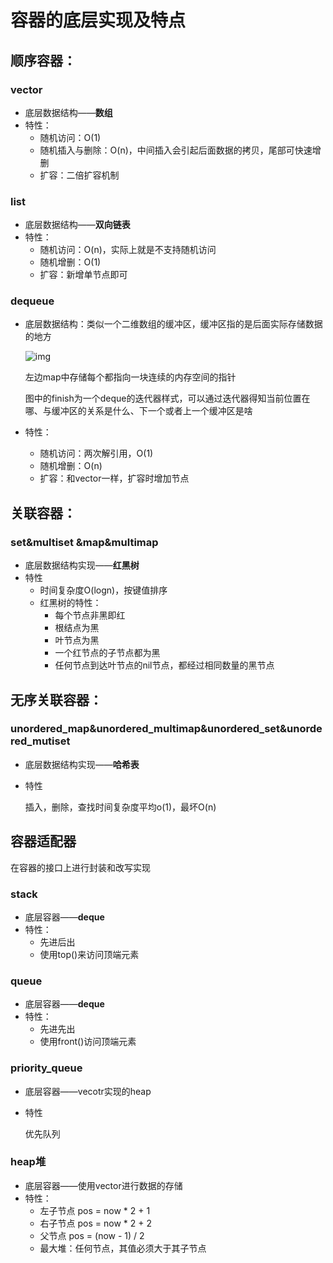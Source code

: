 # 容器的底层实现及特点

## 顺序容器：

### vector

* 底层数据结构——**数组**
* 特性：
  * 随机访问：O(1)
  * 随机插入与删除：O(n)，中间插入会引起后面数据的拷贝，尾部可快速增删
  * 扩容：二倍扩容机制  
    

### list

* 底层数据结构——**双向链表**
* 特性：
  * 随机访问：O(n)，实际上就是不支持随机访问
  * 随机增删：O(1)
  * 扩容：新增单节点即可  
    

### dequeue

* 底层数据结构：类似一个二维数组的缓冲区，缓冲区指的是后面实际存储数据的地方

  ![img](https://pic3.zhimg.com/v2-04d4caae215a43b4502dbfa049e50a5a_b.jpg)

  左边map中存储每个都指向一块连续的内存空间的指针

  图中的finish为一个deque的迭代器样式，可以通过迭代器得知当前位置在哪、与缓冲区的关系是什么、下一个或者上一个缓冲区是啥

* 特性：

  * 随机访问：两次解引用，O(1)
  * 随机增删：O(n)
  * 扩容：和vector一样，扩容时增加节点  
    

## 关联容器：

### set&multiset &map&multimap

* 底层数据结构实现——**红黑树**
* 特性
  * 时间复杂度O(logn)，按键值排序
  * 红黑树的特性：
    * 每个节点非黑即红
    * 根结点为黑
    * 叶节点为黑
    * 一个红节点的子节点都为黑
    * 任何节点到达叶节点的nil节点，都经过相同数量的黑节点  
      

## 无序关联容器：

### **unordered_map&unordered_multimap&unordered_set&unordered_mutiset**



* 底层数据结构实现——**哈希表**

* 特性

  插入，删除，查找时间复杂度平均o(1)，最坏O(n)  
  

## 容器适配器

在容器的接口上进行封装和改写实现

### stack

* 底层容器——**deque**
* 特性：
  * 先进后出
  * 使用top()来访问顶端元素  
    

### queue

* 底层容器——**deque**
* 特性：
  * 先进先出
  * 使用front()访问顶端元素  
    

### priority_queue

* 底层容器——vecotr实现的heap

* 特性

  优先队列



### heap堆

* 底层容器——使用vector进行数据的存储
* 特性：
  * 左子节点 pos = now * 2 + 1
  * 右子节点 pos = now * 2 + 2
  * 父节点 pos = (now - 1) / 2
  * 最大堆：任何节点，其值必须大于其子节点
